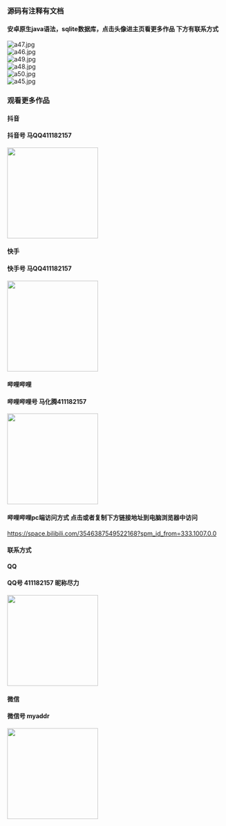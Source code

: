 ### 源码有注释有文档

#### 安卓原生java语法，sqlite数据库，点击头像进主页看更多作品 下方有联系方式
 <img src='https://img.alicdn.com/imgextra/i4/1658540494/O1CN01g37YZs1FWIbaPAFTl_!!1658540494.jpg' alt='a47.jpg' /></br> 
 <img src='https://img.alicdn.com/imgextra/i3/1658540494/O1CN01rR1iTs1FWIbXz7Lxz_!!1658540494.jpg' alt='a46.jpg' /></br> 
 <img src='https://img.alicdn.com/imgextra/i1/1658540494/O1CN0143CU4Z1FWIbbE5Jh2_!!1658540494.jpg' alt='a49.jpg' /></br> 
 <img src='https://img.alicdn.com/imgextra/i4/1658540494/O1CN01d0gYIS1FWIbbonzDj_!!1658540494.jpg' alt='a48.jpg' /></br> 
 <img src='https://img.alicdn.com/imgextra/i4/1658540494/O1CN01utChx91FWIbXz8ICC_!!1658540494.jpg' alt='a50.jpg' /></br> 
 <img src='https://img.alicdn.com/imgextra/i4/1658540494/O1CN016OswhL1FWIbcdG37r_!!1658540494.jpg' alt='a45.jpg' /></br>
### 观看更多作品

#### 抖音
#### 抖音号  马QQ411182157
<img src="https://gitee.com/QQ411182157/mingpian/raw/master/douyin.png" width="210px">

#### 快手
#### 快手号  马QQ411182157

<img src="https://gitee.com/QQ411182157/mingpian/raw/master/kuaishou.jpg" width="210px">

#### 哔哩哔哩
#### 哔哩哔哩号  马化腾411182157

<img src="https://gitee.com/QQ411182157/mingpian/raw/master/bili.png" width="210px">

#### 哔哩哔哩pc端访问方式 点击或者复制下方链接地址到电脑浏览器中访问

https://space.bilibili.com/3546387549522168?spm_id_from=333.1007.0.0


#### 联系方式
#### QQ
#### QQ号 411182157 昵称尽力

<img src="https://gitee.com/QQ411182157/mingpian/raw/master/qq.jpg" width="210px">

#### 微信
#### 微信号 myaddr

<img src="https://gitee.com/QQ411182157/mingpian/raw/master/weixin.png" width="210px">
